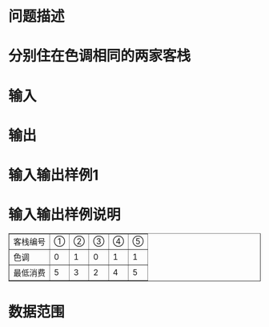 

# 问题描述



# 分别住在色调相同的两家客栈



# 输入



# 输出



# 输入输出样例1



# 输入输出样例说明


<table border="1">
<tbody>
<tr>
<td>
客栈编号
</td>
<td>
①
</td>
<td>
②
</td>
<td>
③
</td>
<td>
④
</td>
<td>
⑤
</td>
</tr>
<tr>
<td>
色调
</td>
<td>
0
</td>
<td>
1
</td>
<td>
0
</td>
<td>
1
</td>
<td>
1
</td>
</tr>
<tr>
<td>
最低消费
</td>
<td>
5
</td>
<td>
3
</td>
<td>
2
</td>
<td>
4
</td>
<td>
5
</td>
</tr>
</tbody>
</table>

# 数据范围


